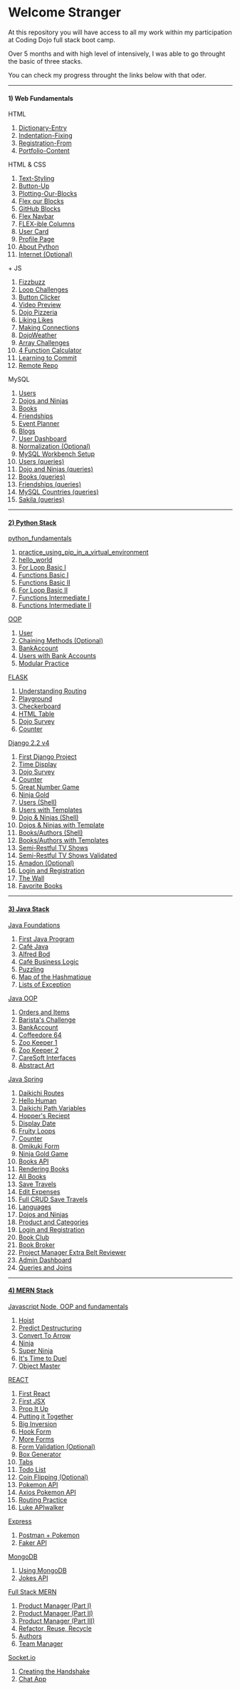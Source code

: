 <h1>Welcome Stranger</h1>

<p>At this repository you will have access to all my work within my participation at Coding Dojo full stack boot camp.</p>
<p>Over 5 months and with high level of intensively, I was able to go throught the basic of three stacks.</p>
<p>You can check my progress throught the links below with that oder.</p>

<hr>
<div class="d-flex">
  <div>
    <h4>1) Web Fundamentals</h4>
    <p>HTML</p>
    <ol>
      <li><a href="https://github.com/alirabah93/Coding-Dojo/tree/master/WEB-FUNDAMENTALS/Week1/Day1/Dictionary-Entry">Dictionary-Entry</a></li>
      <li><a href="https://github.com/alirabah93/Coding-Dojo/tree/master/WEB-FUNDAMENTALS/Week1/Day1/Indentation-Fixing">Indentation-Fixing</a></li>
      <li><a href="https://github.com/alirabah93/Coding-Dojo/tree/master/WEB-FUNDAMENTALS/Week1/Day1/Portfolio-Content">Registration-From</a></li>
      <li><a href="https://github.com/alirabah93/Coding-Dojo/tree/master/WEB-FUNDAMENTALS/Week1/Day1/Registration-From">Portfolio-Content</a></li>
    </ol>
    <p>HTML & CSS</p>
    <ol>
      <li><a href="https://github.com/alirabah93/Coding-Dojo/tree/master/WEB-FUNDAMENTALS/Week1/Day2/Text-Styling">Text-Styling</a></li>
      <li><a href="https://github.com/alirabah93/Coding-Dojo/tree/master/WEB-FUNDAMENTALS/Week1/Day2/Button-Up">Button-Up</a></li>
      <li><a href="https://github.com/alirabah93/Coding-Dojo/tree/master/WEB-FUNDAMENTALS/Week1/Day2/Plotting-Our-Blocks">Plotting-Our-Blocks</a></li>
      <li><a href="https://github.com/alirabah93/Coding-Dojo/tree/master/WEB-FUNDAMENTALS/Week1/Day3/Flex-Our-Blocks">Flex our Blocks</a></li>
      <li><a href="https://github.com/alirabah93/Coding-Dojo/tree/master/WEB-FUNDAMENTALS/Week1/Day3/Github-B-locks">GitHub Blocks</a></li>
      <li><a href="https://github.com/alirabah93/Coding-Dojo/tree/master/WEB-FUNDAMENTALS/Week1/Day3/Flex-Navbar">Flex Navbar</a></li>
      <li><a href="https://github.com/alirabah93/Coding-Dojo/tree/master/WEB-FUNDAMENTALS/Week1/Day3/Flex-ible%20columns">FLEX-ible Columns</a></li>
      <li><a href="https://github.com/alirabah93/Coding-Dojo/tree/master/WEB-FUNDAMENTALS/Week1/Day4/User-Card">User Card</a></li>
      <li><a href="https://github.com/alirabah93/Coding-Dojo/tree/master/WEB-FUNDAMENTALS/Week1/Day4/Profile-Page">Profile Page</a></li>
      <li><a href="https://github.com/alirabah93/Coding-Dojo/tree/master/WEB-FUNDAMENTALS/Week2/Day5/About-Python">About Python</a></li>
      <li><a href="https://github.com/alirabah93/Coding-Dojo/tree/master/WEB-FUNDAMENTALS/Week2/Day5/Internet-optional">Internet (Optional)</a></li>
    </ol>
    <p>+ JS</p>
    <ol>
      <li><a href="https://github.com/alirabah93/Coding-Dojo/tree/master/WEB-FUNDAMENTALS/Week2/Day6/FizzBuzz">Fizzbuzz</a></li>
      <li><a href="https://github.com/alirabah93/Coding-Dojo/tree/master/WEB-FUNDAMENTALS/Week2/Day6/Loop-Challenges">Loop Challenges</a></li>
      <li><a href="https://github.com/alirabah93/Coding-Dojo/tree/master/WEB-FUNDAMENTALS/Week2/Day6/Button-Clicker">Button Clicker</a></li>
      <li><a href="https://github.com/alirabah93/Coding-Dojo/tree/master/WEB-FUNDAMENTALS/Week2/Day7/video-preview">Video Preview</a></li>
      <li><a href="https://github.com/alirabah93/Coding-Dojo/tree/master/WEB-FUNDAMENTALS/Week2/Day7/Dojo-Pizzeria">Dojo Pizzeria</a></li>
      <li><a href="https://github.com/alirabah93/Coding-Dojo/tree/master/WEB-FUNDAMENTALS/Week2/Day7/Likes">Liking Likes</a></li>
      <li><a href="https://github.com/alirabah93/Coding-Dojo/tree/master/WEB-FUNDAMENTALS/Week2/Day8/profile-page">Making Connections</a></li>
      <li><a href="https://github.com/alirabah93/Coding-Dojo/tree/master/WEB-FUNDAMENTALS/Week2/Day8/Dojo-weather">DojoWeather</a></li>
      <li><a href="https://github.com/alirabah93/Coding-Dojo/tree/master/WEB-FUNDAMENTALS/Week2/Day9/Array-Challenge">Array Challenges</a></li>
      <li><a href="https://github.com/alirabah93/Coding-Dojo/tree/master/WEB-FUNDAMENTALS/Week2/Day9/Calculator">4 Function Calculator</a></li>
      <li><a href="https://github.com/alirabah93/Coding-Dojo/blob/master/WEB-FUNDAMENTALS/Week3/Day10/Git%20bash%20testing.txt">Learning to Commit</a></li>
      <li><a href="https://github.com/alirabah93/Coding-Dojo/blob/master/WEB-FUNDAMENTALS/Week3/Day10/basic_repo.txt">Remote Repo</a></li>
    </ol>
    <p>MySQL</p>
    <ol>
      <li><a href="https://github.com/alirabah93/Coding-Dojo/tree/master/WEB-FUNDAMENTALS/Week3/Day11/MySQL_user_assignment">Users</a></li>
      <li><a href="https://github.com/alirabah93/Coding-Dojo/tree/master/WEB-FUNDAMENTALS/Week3/Day11/dojos_and_ninjas_schema">Dojos and Ninjas</a></li>
      <li><a href="https://github.com/alirabah93/Coding-Dojo/tree/master/WEB-FUNDAMENTALS/Week3/Day11/books">Books</a></li>
      <li><a href="https://github.com/alirabah93/Coding-Dojo/tree/master/WEB-FUNDAMENTALS/Week3/Day11/friendships">Friendships</a></li>
      <li><a href="https://github.com/alirabah93/Coding-Dojo/tree/master/WEB-FUNDAMENTALS/Week3/Day11/event_planner">Event Planner</a></li>
      <li><a href="https://github.com/alirabah93/Coding-Dojo/tree/master/WEB-FUNDAMENTALS/Week3/Day11/blogs_schema">Blogs</a></li>
      <li><a href="https://github.com/alirabah93/Coding-Dojo/tree/master/WEB-FUNDAMENTALS/Week3/Day11/user_dashboard_schema">User Dashboard</a></li>
      <li><a href="https://github.com/alirabah93/Coding-Dojo/tree/master/WEB-FUNDAMENTALS/Week3/Day11/normalization_schema">Normalization (Optional)</a></li>
      <li><a href="https://github.com/alirabah93/Coding-Dojo/tree/master/WEB-FUNDAMENTALS/Week3/day12/MySQL-Workbench-Setup">MySQL Workbench Setup</a></li>
      <li><a href="https://github.com/alirabah93/Coding-Dojo/tree/master/WEB-FUNDAMENTALS/Week3/day12/users_assignment">Users (queries)</a></li>
      <li><a href="https://github.com/alirabah93/Coding-Dojo/tree/master/WEB-FUNDAMENTALS/Week3/day12/dojos_and_ninjas_assignment">Dojo and Ninjas (queries)</a></li>
      <li><a href="https://github.com/alirabah93/Coding-Dojo/tree/master/WEB-FUNDAMENTALS/Week3/day12/books">Books (queries)</a></li>
      <li><a href="https://github.com/alirabah93/Coding-Dojo/tree/master/WEB-FUNDAMENTALS/Week3/day12/friendships">Friendships (queries)</a></li>
      <li><a href="https://github.com/alirabah93/Coding-Dojo/tree/master/WEB-FUNDAMENTALS/Week3/day12/MySQL_Countries">MySQL Countries (queries)</a></li>
      <li><a href="https://github.com/alirabah93/Coding-Dojo/tree/master/WEB-FUNDAMENTALS/Week3/day12/Sakila">Sakila (queries)</a></li>
    </ol>
  </div>
  <hr/>
  <div>
    <h4><a href="https://github.com/alirabah93/Coding-Dojo/tree/master/python_stack">2) Python Stack</a></h4>
    <p><a href="https://github.com/alirabah93/Coding-Dojo/tree/master/python_stack/_python/python_fundamentals">python_fundamentals</a></p>
      <ol>
        <li><a href="https://github.com/alirabah93/Coding-Dojo/blob/master/python_stack/_python/python_fundamentals/week1_day1/practice_using_pip_in_a_virtual_environment.txt">practice_using_pip_in_a_virtual_environment</a></li>
        <li><a href="https://github.com/alirabah93/Coding-Dojo/blob/master/python_stack/_python/python_fundamentals/week1_day1/hello_world.py">hello_world</a></li>
        <li><a href="https://github.com/alirabah93/Coding-Dojo/blob/master/python_stack/_python/python_fundamentals/week1_day2/for_loop_basic1.py">For Loop Basic I</a></li>
        <li><a href="https://github.com/alirabah93/Coding-Dojo/blob/master/python_stack/_python/python_fundamentals/week1_day2/Functions_Basic1.py">Functions Basic I</a></li>
        <li><a href="https://github.com/alirabah93/Coding-Dojo/blob/master/python_stack/_python/python_fundamentals/week1_day2/Functions_Basic2.py">Functions Basic II</a></li>
        <li><a href="https://github.com/alirabah93/Coding-Dojo/blob/master/python_stack/_python/python_fundamentals/week1_day2/for_loop_basic2.py">For Loop Basic II</a></li>
        <li><a href="https://github.com/alirabah93/Coding-Dojo/blob/master/python_stack/_python/python_fundamentals/week1_day2/functions_intermediate1.py">Functions Intermediate I</a></li>
        <li><a href="https://github.com/alirabah93/Coding-Dojo/blob/master/python_stack/_python/python_fundamentals/week1_day2/functions_intermediate2.py">Functions Intermediate II</a></li>
      </ol>
    <p><a href="https://github.com/alirabah93/Coding-Dojo/tree/master/python_stack/_python/OOP">OOP</a></p>
      <ol>
        <li><a href="https://github.com/alirabah93/Coding-Dojo/blob/master/python_stack/_python/OOP/week1_day3/user.py">User</a></li>
        <li><a href="https://github.com/alirabah93/Coding-Dojo/blob/master/python_stack/_python/OOP/week1_day3/chaining_methods.py">Chaining Methods (Optional)</a></li>
        <li><a href="https://github.com/alirabah93/Coding-Dojo/blob/master/python_stack/_python/OOP/week1_day3/bank_accounts.py">BankAccount</a></li>
        <li><a href="https://github.com/alirabah93/Coding-Dojo/blob/master/python_stack/_python/OOP/week1_day3/users_with_bank_accounts.py">Users with Bank Accounts</a></li>
        <li><a href="https://github.com/alirabah93/Coding-Dojo/tree/master/python_stack/_python/OOP/week1_day3/modularizing">Modular Practice</a></li>
      </ol>
    <p><a href="https://github.com/alirabah93/Coding-Dojo/tree/master/python_stack/flask">FLASK</a></p>
      <ol>
        <li><a href="https://github.com/alirabah93/Coding-Dojo/blob/master/python_stack/flask/flask_fundamentals/week1_day4/understanding_routing.py">Understanding Routing</a></li>
        <li><a href="https://github.com/alirabah93/Coding-Dojo/tree/master/python_stack/flask/flask_fundamentals/week1_day4/playGround">Playground</a></li>
        <li><a href="https://github.com/alirabah93/Coding-Dojo/tree/master/python_stack/flask/flask_fundamentals/week1_day4/checkerboard">Checkerboard</a></li>
        <li><a href="https://github.com/alirabah93/Coding-Dojo/tree/master/python_stack/flask/flask_fundamentals/week2_day1/html_table">HTML Table</a></li>
        <li><a href="https://github.com/alirabah93/Coding-Dojo/tree/master/python_stack/flask/flask_fundamentals/week2_day2/dojo_survey">Dojo Survey</a></li>
        <li><a href="https://github.com/alirabah93/Coding-Dojo/tree/master/python_stack/flask/flask_fundamentals/week2_day2/counter">Counter</a></li>
      </ol>
    <p><a href="https://github.com/alirabah93/Coding-Dojo/tree/master/python_stack/django">Django 2.2 v4</a></p>
      <ol>
        <li><a href="https://github.com/alirabah93/Coding-Dojo/tree/master/python_stack/django/django_intro/first_django_project">First Django Project</a></li>
        <li><a href="https://github.com/alirabah93/Coding-Dojo/tree/master/python_stack/django/django_intro/time_display">Time Display</a></li>
        <li><a href="https://github.com/alirabah93/Coding-Dojo/tree/master/python_stack/django/django_intro/dojo_survey">Dojo Survey</a></li>
        <li><a href="https://github.com/alirabah93/Coding-Dojo/tree/master/python_stack/django/django_intro/counter">Counter</a></li>
        <li><a href="https://github.com/alirabah93/Coding-Dojo/tree/master/python_stack/django/django_intro/great_number_game">Great Number Game</a></li>
        <li><a href="https://github.com/alirabah93/Coding-Dojo/tree/master/python_stack/django/django_intro/ninja_gold">Ninja Gold</a></li>
        <li><a href="https://github.com/alirabah93/Coding-Dojo/tree/master/python_stack/django/django_intro/single_model_orm">Users (Shell)</a></li>
        <li><a href="https://github.com/alirabah93/Coding-Dojo/tree/master/python_stack/django/django_orm/User_with_templates">Users with Templates</a></li>
        <li><a href="https://github.com/alirabah93/Coding-Dojo/tree/master/python_stack/django/django_orm/dojo_ninjas_proj">Dojo & Ninjas (Shell)</a></li>
        <li><a href="https://github.com/alirabah93/Coding-Dojo/tree/master/python_stack/django/django_orm/dojos_ninjas_with_template">Dojos & Ninjas with Template</a></li>
        <li><a href="https://github.com/alirabah93/Coding-Dojo/tree/master/python_stack/django/django_orm/books_authors_proj">Books/Authors (Shell)</a></li>
        <li><a href="https://github.com/alirabah93/Coding-Dojo/tree/master/python_stack/django/django_orm/books_authors_with_templates">Books/Authors with Templates</a></li>
        <li><a href="https://github.com/alirabah93/Coding-Dojo/tree/master/python_stack/django/django_orm/semi_restfull_tv_shows">Semi-Restful TV Shows</a></li>
        <li><a href="https://github.com/alirabah93/Coding-Dojo/tree/master/python_stack/django/django_orm/semi_restfull_tv_shows_validated">Semi-Restful TV Shows Validated</a></li>
        <li><a href="https://github.com/alirabah93/Coding-Dojo/tree/master/python_stack/django/django_orm/amadon-master">Amadon (Optional)</a></li>
        <li><a href="https://github.com/alirabah93/Coding-Dojo/tree/master/python_stack/django/django_orm/log_and_reg">Login and Registration</a></li>
        <li><a href="https://github.com/alirabah93/Coding-Dojo/tree/master/python_stack/django/django_orm/the_wall">The Wall</a></li>
        <li><a href="https://github.com/alirabah93/Coding-Dojo/tree/master/python_stack/django/django_orm/favorite_books">Favorite Books</a></li>
      </ol>
  </div>
  <hr>
  <div>
    <h4><a href="https://github.com/alirabah93/Coding-Dojo/tree/master/java">3) Java Stack</a></h4>
    <p><a href="https://github.com/alirabah93/Coding-Dojo/tree/master/java/java_fundamentals">Java Foundations</a></p>
      <ol>
        <li><a href="https://github.com/alirabah93/Coding-Dojo/tree/master/java/java_fundamentals/YourOwnJavaProgram">First Java Program</a></li>
        <li><a href="https://github.com/alirabah93/Coding-Dojo/tree/master/java/java_fundamentals/CafeJava">Café Java</a></li>
        <li><a href="https://github.com/alirabah93/Coding-Dojo/tree/master/java/java_fundamentals/alfredBot">Alfred Bod</a></li>
        <li><a href="https://github.com/alirabah93/Coding-Dojo/tree/master/java/java_fundamentals/CafeBusinessLogic">Café Business Logic</a></li>
        <li><a href="https://github.com/alirabah93/Coding-Dojo/tree/master/java/java_fundamentals/Puzzling">Puzzling</a></li>
        <li><a href="https://github.com/alirabah93/Coding-Dojo/tree/master/java/java_fundamentals/MapOfTheHashMatique">Map of the Hashmatique</a></li>
        <li><a href="https://github.com/alirabah93/Coding-Dojo/tree/master/java/java_fundamentals/ListsOfExceptions">Lists of Exception</a></li>
      </ol>
    <p><a href="https://github.com/alirabah93/Coding-Dojo/tree/master/java/javaOOP">Java OOP</a></p>
      <ol>
        <li><a href="https://github.com/alirabah93/Coding-Dojo/tree/master/java/javaOOP/Orders%26Items">Orders and Items</a></li>
        <li><a href="https://github.com/alirabah93/Coding-Dojo/tree/master/java/javaOOP/Barista'sChallenge">Barista's Challenge</a></li>
        <li><a href="https://github.com/alirabah93/Coding-Dojo/tree/master/java/javaOOP/BankAccount">BankAccount</a></li>
        <li><a href="https://github.com/alirabah93/Coding-Dojo/tree/master/java/javaOOP/Coffeedore64">Coffeedore 64</a></li>
        <li><a href="https://github.com/alirabah93/Coding-Dojo/tree/master/java/withSpring/ZooKeeperPartOne">Zoo Keeper 1</a></li>
        <li><a href="https://github.com/alirabah93/Coding-Dojo/tree/master/java/withSpring/ZooKeeperPartTwo">Zoo Keeper 2</a></li>
        <li><a href="https://github.com/alirabah93/Coding-Dojo/tree/master/java/withSpring/CareSoftInterfaces">CareSoft Interfaces</a></li>
        <li><a href="https://github.com/alirabah93/Coding-Dojo/tree/master/java/withSpring/AbstractArt">Abstract Art</a></li>
      </ol>
    <p><a href="https://github.com/alirabah93/Coding-Dojo/tree/master/java/withSpring">Java Spring</a></p>
      <ol>
        <li><a href="https://github.com/alirabah93/Coding-Dojo/tree/master/java/withSpring/DaikichiRoutes">Daikichi Routes</a></li>
        <li><a href="https://github.com/alirabah93/Coding-Dojo/tree/master/java/withSpring/HelloHuman">Hello Human</a></li>
        <li><a href="https://github.com/alirabah93/Coding-Dojo/tree/master/java/withSpring/DaikichiPathVariables">Daikichi Path Variables</a></li>
        <li><a href="https://github.com/alirabah93/Coding-Dojo/tree/master/java/withSpring/HoppersReceipt">Hopper's Reciept</a></li>
        <li><a href="https://github.com/alirabah93/Coding-Dojo/tree/master/java/withSpring/DisplayDate">Display Date</a></li>
        <li><a href="https://github.com/alirabah93/Coding-Dojo/tree/master/java/withSpring/FruityLoops">Fruity Loops</a></li>
        <li><a href="https://github.com/alirabah93/Coding-Dojo/tree/master/java/withSpring/Counter">Counter</a></li>
        <li><a href="https://github.com/alirabah93/Coding-Dojo/tree/master/java/withSpring/OmikujiForm">Omikuki Form</a></li>
        <li><a href="https://github.com/alirabah93/Coding-Dojo/tree/master/java/withSpring/NinjaGoldGame">Ninja Gold Game</a></li>
        <li><a href="https://github.com/alirabah93/Coding-Dojo/tree/master/java/withSpring/booksAPI">Books API</a></li>
        <li><a href="https://github.com/alirabah93/Coding-Dojo/tree/master/java/withSpring/RenderingBooks">Rendering Books</a></li>
        <li><a href="https://github.com/alirabah93/Coding-Dojo/tree/master/java/withSpring/RenderingAllBooks">All Books</a></li>
        <li><a href="https://github.com/alirabah93/Coding-Dojo/tree/master/java/withSpring/SaveTravels">Save Travels</a></li>
        <li><a href="https://github.com/alirabah93/Coding-Dojo/tree/master/java/withSpring/EditDeleteExpenses">Edit Expenses</a></li>
        <li><a href="https://github.com/alirabah93/Coding-Dojo/tree/master/java/withSpring/EditDeleteExpenses">Full CRUD Save Travels</a></li>
        <li><a href="https://github.com/alirabah93/Coding-Dojo/tree/master/java/withSpring/Languages">Languages</a></li>
        <li><a href="https://github.com/alirabah93/Coding-Dojo/tree/master/java/withSpring/DojoAndNinjas">Dojos and Ninjas</a></li>
        <li><a href="https://github.com/alirabah93/Coding-Dojo/tree/master/java/withSpring/ProductsAndCategories">Product and Categories</a></li>
        <li><a href="https://github.com/alirabah93/Coding-Dojo/tree/master/java/withSpring/LoginAndRegistration">Login and Registration</a></li>
        <li><a href="https://github.com/alirabah93/Coding-Dojo/tree/master/java/withSpring/BookClub">Book Club</a></li>
        <li><a href="https://github.com/alirabah93/Coding-Dojo/tree/master/java/withSpring/BookBroker">Book Broker</a></li>
        <li><a href="https://github.com/alirabah93/Coding-Dojo/tree/master/java/withSpring/ProjectManager">Project Manager Extra Belt Reviewer</a></li>
        <li><a href="https://github.com/alirabah93/Coding-Dojo/tree/master/java/withSpring/auth">Admin Dashboard</a></li>
        <li><a href="https://github.com/alirabah93/Coding-Dojo/tree/master/java/withSpring/CountriesTheJPA">Queries and Joins</a></li>
      </ol>
    </div>
    <hr>
    <div>
      <h4><a href="https://github.com/alirabah93/Coding-Dojo/tree/master/MERN">4) MERN Stack</a></h4>
      <p> <a href="https://github.com/alirabah93/Coding-Dojo/tree/master/MERN/javaScript">Javascript Node, OOP and fundamentals</a></p>
      <ol>
        <li><a href="https://github.com/alirabah93/Coding-Dojo/tree/master/MERN/javaScript/fundamentals/JavaScriptHoisting">Hoist</a></li>
        <li><a href="https://github.com/alirabah93/Coding-Dojo/tree/master/MERN/javaScript/fundamentals/PredictDestructuring">Predict Destructuring</a></li>
        <li><a href="https://github.com/alirabah93/Coding-Dojo/tree/master/MERN/javaScript/fundamentals/ConvertToArrow">Convert To Arrow</a></li>
        <li><a href="https://github.com/alirabah93/Coding-Dojo/tree/master/MERN/javaScript/OOP/ninja">Ninja</a></li>
        <li><a href="https://github.com/alirabah93/Coding-Dojo/tree/master/MERN/javaScript/OOP/superNinja">Super Ninja</a></li>
        <li><a href="https://github.com/alirabah93/Coding-Dojo/tree/master/MERN/javaScript/OOP/ItsTimeToDuel">It's Time to Duel</a></li>
        <li><a href="https://github.com/alirabah93/Coding-Dojo/tree/master/MERN/javaScript/OOP/objectMaster">Object Master</a></li>
      </ol>
      <p><a href="https://github.com/alirabah93/Coding-Dojo/tree/master/MERN/react">REACT</a></p>
      <ol>
        <li><a href="https://github.com/alirabah93/Coding-Dojo/tree/master/MERN/react/firstReact">First React</a></li>
        <li><a href="https://github.com/alirabah93/Coding-Dojo/tree/master/MERN/react/firstJSX/your-project-name-here">First JSX</a></li>
        <li><a href="https://github.com/alirabah93/Coding-Dojo/tree/master/MERN/react/PropItUp/first_jsx">Prop It Up</a></li>
        <li><a href="https://github.com/alirabah93/Coding-Dojo/tree/master/MERN/react/putting_it_together">Putting it Together</a></li>
        <li><a href="https://github.com/alirabah93/Coding-Dojo/tree/master/MERN/react/big_inversion">Big Inversion</a></li>
        <li><a href="https://github.com/alirabah93/Coding-Dojo/tree/master/MERN/react/hook_form">Hook Form</a></li>
        <li><a href="https://github.com/alirabah93/Coding-Dojo/tree/master/MERN/react/more_forms">More Forms</a></li>
        <li><a href="https://github.com/alirabah93/Coding-Dojo/tree/master/MERN/react/form_validation_with_use_reducer">Form Validation (Optional)</a></li>
        <li><a href="https://github.com/alirabah93/Coding-Dojo/tree/master/MERN/react/box_generator">Box Generator</a></li>
        <li><a href="https://github.com/alirabah93/Coding-Dojo/tree/master/MERN/react/tabs">Tabs</a></li>
        <li><a href="https://github.com/alirabah93/Coding-Dojo/tree/master/MERN/react/to_do_list">Todo List</a></li>
        <li><a href="https://github.com/alirabah93/Coding-Dojo/tree/master/MERN/react/coin_flipping">Coin Flipping (Optional)</a></li>
        <li><a href="https://github.com/alirabah93/Coding-Dojo/tree/master/MERN/react/pokemon_api">Pokemon API</a></li>
        <li><a href="https://github.com/alirabah93/Coding-Dojo/tree/master/MERN/react/axios_pokemon_api">Axios Pokemon API</a></li>
        <li><a href="https://github.com/alirabah93/Coding-Dojo/tree/master/MERN/react/routing_practice">Routing Practice</a></li>
        <li><a href="https://github.com/alirabah93/Coding-Dojo/tree/master/MERN/react/luke_api_walker">Luke APIwalker</a></li>
      </ol>
      <p><a href="https://github.com/alirabah93/Coding-Dojo/tree/master/MERN/express">Express</a></p>
      <ol>
        <li><a href="https://github.com/alirabah93/Coding-Dojo/tree/master/MERN/express/postman%2Bpokemon">Postman + Pokemon</a></li>
        <li><a href="https://github.com/alirabah93/Coding-Dojo/tree/master/MERN/express/faker_api">Faker API</a></li>
      </ol>
      <p><a href="https://github.com/alirabah93/Coding-Dojo/tree/master/MERN/MongoDB">MongoDB</a></p>
      <ol>
        <li><a href="https://github.com/alirabah93/Coding-Dojo/tree/master/MERN/MongoDB/UsingMongoDB">Using MongoDB</a></li>
        <li><a href="https://github.com/alirabah93/Coding-Dojo/tree/master/MERN/MongoDB/jokes">Jokes API</a></li>
      </ol>
      <p><a href="https://github.com/alirabah93/Coding-Dojo/tree/master/MERN/FullStackMERN">Full Stack MERN</a></p>
      <ol>
        <li><a href="https://github.com/alirabah93/Coding-Dojo/tree/master/MERN/FullStackMERN/productManagerI">Product Manager (Part I)</a></li>
        <li><a href="https://github.com/alirabah93/Coding-Dojo/tree/master/MERN/FullStackMERN/productManagerII">Product Manager (Part II)</a></li>
        <li><a href="https://github.com/alirabah93/Coding-Dojo/tree/master/MERN/FullStackMERN/productManagerIII">Product Manager (Part III)</a></li>
        <li><a href="https://github.com/alirabah93/Coding-Dojo/tree/master/MERN/FullStackMERN/Refactor%2CReuse%2CRecycle">Refactor, Reuse, Recycle</a></li>
        <li><a href="https://github.com/alirabah93/Coding-Dojo/tree/master/MERN/FullStackMERN/Authors">Authors</a></li>
        <li><a href="https://github.com/alirabah93/Coding-Dojo/tree/master/MERN/FullStackMERN/TeamManager">Team Manager</a></li>
      </ol>
      <p><a href="https://github.com/alirabah93/Coding-Dojo/tree/master/MERN/Socket">Socket.io</a></p>
      <ol>
        <li><a href="https://github.com/alirabah93/Coding-Dojo/tree/master/MERN/Socket/TheHandShake">Creating the Handshake</a></li>
        <li><a href="https://github.com/alirabah93/Coding-Dojo/tree/master/MERN/Socket/ClassicChatApp">Chat App</a></li>
      </ol>
  </div>
</div>


